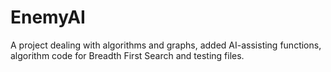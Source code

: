 # EnemyAI
A project dealing with algorithms and graphs, added AI-assisting functions, algorithm code for Breadth First Search and testing files.
